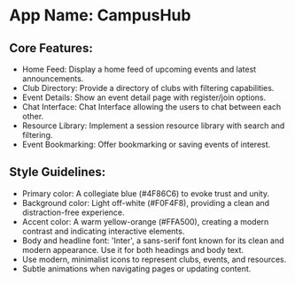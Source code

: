 # **App Name**: CampusHub

## Core Features:

- Home Feed: Display a home feed of upcoming events and latest announcements.
- Club Directory: Provide a directory of clubs with filtering capabilities.
- Event Details: Show an event detail page with register/join options.
- Chat Interface: Chat Interface allowing the users to chat between each other.
- Resource Library: Implement a session resource library with search and filtering.
- Event Bookmarking: Offer bookmarking or saving events of interest.

## Style Guidelines:

- Primary color: A collegiate blue (#4F86C6) to evoke trust and unity. 
- Background color: Light off-white (#F0F4F8), providing a clean and distraction-free experience.
- Accent color: A warm yellow-orange (#FFA500), creating a modern contrast and indicating interactive elements.
- Body and headline font: 'Inter', a sans-serif font known for its clean and modern appearance. Use it for both headings and body text.
- Use modern, minimalist icons to represent clubs, events, and resources.
- Subtle animations when navigating pages or updating content.